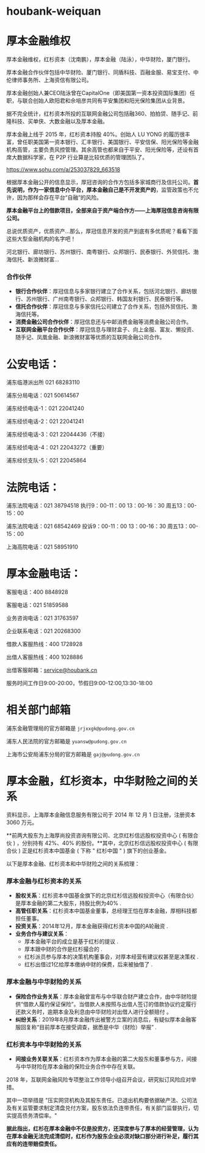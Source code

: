 # houbank-weiquan
# 厚本金融维权

厚本金融维权，红杉资本（沈南鹏），厚本金融（陆泳），中华财险，厦门银行。

厚本金融合作伙伴包括中华财险、厦门银行、同盾科技、百融金服、易宝支付、中伦律师事务所、上海资信有限公司。

厚本金融创始人兼CEO陆泳曾在CapitalOne（即美国第一资本投资国际集团）任职，与联合创始人欧阳君和佘培彦共同有平安集团和阳光保险集团从业背景。

据不完全统计，红杉资本所投的互联网金融公司包括融360、拍拍贷、随手记、前隆科技、买单侠、大数金融以及厚本金融。

厚本金融上线于 2015 年，红杉资本持股 40%。创始人 LU YONG 的履历很丰富，曾任职美国第一资本银行、汇丰银行、美国银行、平安信保、阳光保险等金融机构高管，主要负责风控管理。其余高管也都来自于平安、阳光保险等，还设有首席大数据科学家，在 P2P 行业算是比较优质的管理团队了。

https://www.sohu.com/a/253037829_663518

根据厚本金融公开的信息显示，厚冠咨询的合作方包括多家城商行及信托公司。**首先说明，作为一家信息中介平台，厚本金融自己是不开发资产的**，监管政策也不允许，因为那样会存在平台“自融”的风险。

**厚本金融平台上的借款项目，全部来自于资产端合作方——上海厚冠信息咨询有限公司。**

总说优质资产，优质资产…那么，厚冠信息开发的资产到底有多优质呢？看看下面这些大型金融机构的名字吧！

河北银行、廊坊银行、苏州银行、南粤银行、众邦银行、民泰银行、外贸信托、渤海信托、新浪微财富…

### 合作伙伴

- **银行合作伙伴**：厚冠信息与多家银行建立了合作关系，包括河北银行、廊坊银行、苏州银行、广州南粤银行、众邦银行、韩国友利银行、民泰银行等。
- **信托合作伙伴**：厚冠信息与多家信托公司建立了合作关系，包括外贸信托、渤海信托等。
- **消费金融公司合作伙伴**：厚冠信息还与中邮消费金融等消费金融公司合作。
- **互联网金融平台合作伙伴**：厚冠信息与理财盒子、向上金服、富友、懒投资、随手记、凤凰金融、新浪微财富等优质的互联网金融公司合作。

# 公安电话：

浦东临港派出所 021 68283110

浦东分局电话：021 50614567

浦东经侦电话-1：021 22041240 

浦东经侦电话-2：021 22041241

浦东经侦电话-3：021 22044436（不接）

浦东经侦电话-4：021 22043272（重要）

浦东经侦支队-5：021 22045864

# 法院电话：

浦东法院电话：021 38794518 执行9：00-11：00 13：00-16：30 周五13：00-15：00

浦东法院电话：021 68542469 投诉9：00-11：00 13：00-16：30 周五13：00-15：00

上海高院电话：021 58951910

# 厚本金融电话：

客服电话：400 8848928

客服电话：021 51859588

业务咨询电话：021 31763597

企业联系电话：021 20268300

借款人客服热线：400 1728928

出借人客服热线：400 1028886

出借客服邮箱：service@houbank.cn

服务时间工作日9:00-20:00，节假日9:00-12:00,13:30-18:00

# 相关部门邮箱

浦东金融管理局的官方邮箱是 `jrjxxgk@pudong.gov.cn`

浦东人民法院的官方邮箱是 `yuansw@pudong.gov.cn`

上海市公安局浦东分局的官方邮箱是 `gaj@pudong.gov.cn`

# 厚本金融，红杉资本，中华财险之间的关系

资料显示，上海厚本金融信息服务有限公司于 2014 年 12 月 1 日注册，注册资本 3060 万元。

**前两大股东为上海厚尚投资咨询有限公司、北京红杉信远股权投资中心 ( 有限合伙 ) ，分别持有 42%、40% 的股份。**其中，北京红杉信远股权投资中心 ( 有限合伙 ) 正是红杉资本中国基金 ( 下称 " 红杉中国 " ) 旗下的创业基金。

以下是厚本金融、红杉资本和中华财险之间的关系梳理：

### 厚本金融与红杉资本的关系

- **股权关系**：红杉资本中国基金旗下的北京红杉信远股权投资中心（有限合伙）是厚本金融的第二大股东，持股比例为40% .
- **高管任职关系**：红杉资本中国基金董事，总经理王恺在厚本金融，厚相科技都担任董事。
- **投资关系**：2014年12月，厚本金融获得红杉资本中国的A轮融资 .
- **业务合作与建议关系**：
  - 厚本金融平台的成立是基于红杉的提议 .
  - 厚本跟中财的合作是红杉撮合的 .
  - 红杉派员参与厚本的决策机构董事会，对厚本经营有建议权甚至是决策权 .
  - 红杉出借过1亿给厚本缴纳中财的保费，后来被抽借了 .

### 厚本金融与中华财险的关系

- **保险合作业务关系**：厚本金融曾宣布与中华联合财产建立合作，由中华财险提供“借款人履约保证保险”。当借款人未按照与出借人签订的借款协议约定履行还款义务时，逾期本金及利息由中华财险对出借人进行全额赔付 。
- **纠纷关系**：2019年8月厚本金融传出被警方立案的消息后，有疑似厚本金融客服回复称“目前厚本在接受调查，据悉是中华（财险）举报” .

### 红杉资本与中华财险的关系

- **间接业务关联关系**：红杉资本作为厚本金融的第二大股东和董事参与方，间接与中华财险在厚本金融的保险业务合作中存在关联。

2018 年，互联网金融风险专项整治工作领导小组召开会议，研究拟订风险应对举措。

其中一项举措是 "压实网贷机构及其股东责任。已退出机构要依据破产法、公司法及有关监管要求制定清盘兑付方案，股东依法负连带责任，有关部门监督执行，切实提高债务清偿率。"

**据此指出，红杉在厚本金融中不仅是投资方，还深度参与了厚本的经营管理，认为在厚本金融无法完成清偿时，红杉作为股东企业必须对缺口部分进行补足，履行其应有的连带赔偿责任。**

